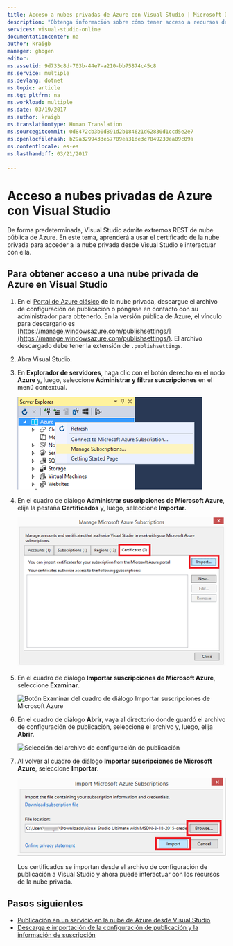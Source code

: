 ```yaml
---
title: Acceso a nubes privadas de Azure con Visual Studio | Microsoft Docs
description: "Obtenga información sobre cómo tener acceso a recursos de nube privada mediante Visual Studio."
services: visual-studio-online
documentationcenter: na
author: kraigb
manager: ghogen
editor: 
ms.assetid: 9d733c8d-703b-44e7-a210-bb75874c45c8
ms.service: multiple
ms.devlang: dotnet
ms.topic: article
ms.tgt_pltfrm: na
ms.workload: multiple
ms.date: 03/19/2017
ms.author: kraigb
ms.translationtype: Human Translation
ms.sourcegitcommit: 0d8472cb3b0d891d2b184621d62830d1ccd5e2e7
ms.openlocfilehash: b29a3299433e57709ea31de3c7849230ea09c09a
ms.contentlocale: es-es
ms.lasthandoff: 03/21/2017

---
```

# <a name="accessing-private-azure-clouds-with-visual-studio"></a>Acceso a nubes privadas de Azure con Visual Studio
De forma predeterminada, Visual Studio admite extremos REST de nube pública de Azure. En este tema, aprenderá a usar el certificado de la nube privada para acceder a la nube privada desde Visual Studio e interactuar con ella.

## <a name="to-access-a-private-azure-cloud-in-visual-studio"></a>Para obtener acceso a una nube privada de Azure en Visual Studio
1. En el [Portal de Azure clásico](http://go.microsoft.com/fwlink/?LinkID=213885) de la nube privada, descargue el archivo de configuración de publicación o póngase en contacto con su administrador para obtenerlo. En la versión pública de Azure, el vínculo para descargarlo es [https://manage.windowsazure.com/publishsettings/](https://manage.windowsazure.com/publishsettings/). El archivo descargado debe tener la extensión de `.publishsettings`.

1. Abra Visual Studio.

1. En **Explorador de servidores**, haga clic con el botón derecho en el nodo **Azure** y, luego, seleccione **Administrar y filtrar suscripciones** en el menú contextual.
   
    ![Comando Administrar suscripciones](./media/vs-azure-tools-access-private-azure-clouds-with-visual-studio/IC790778.png)

1. En el cuadro de diálogo **Administrar suscripciones de Microsoft Azure**, elija la pestaña **Certificados** y, luego, seleccione **Importar**.
   
    ![Importación de certificados de Azure](./media/vs-azure-tools-access-private-azure-clouds-with-visual-studio/IC790779.png)

1. En el cuadro de diálogo **Importar suscripciones de Microsoft Azure**, seleccione **Examinar**.

    ![Botón Examinar del cuadro de diálogo Importar suscripciones de Microsoft Azure](./media/vs-azure-tools-access-private-azure-clouds-with-visual-studio/browse-button.png)

1. En el cuadro de diálogo **Abrir**, vaya al directorio donde guardó el archivo de configuración de publicación, seleccione el archivo y, luego, elija **Abrir**.

    ![Selección del archivo de configuración de publicación](./media/vs-azure-tools-access-private-azure-clouds-with-visual-studio/select-publish-settings-file.png)

1. Al volver al cuadro de diálogo **Importar suscripciones de Microsoft Azure**, seleccione **Importar**.

    ![Importación del archivo de configuración de publicación](./media/vs-azure-tools-access-private-azure-clouds-with-visual-studio/IC790780.png)

    Los certificados se importan desde el archivo de configuración de publicación a Visual Studio y ahora puede interactuar con los recursos de la nube privada.
   
## <a name="next-steps"></a>Pasos siguientes
- [Publicación en un servicio en la nube de Azure desde Visual Studio](https://msdn.microsoft.com/library/azure/ee460772.aspx)
- [Descarga e importación de la configuración de publicación y la información de suscripción](https://msdn.microsoft.com/library/dn385850\(v=nav.70\).aspx)

